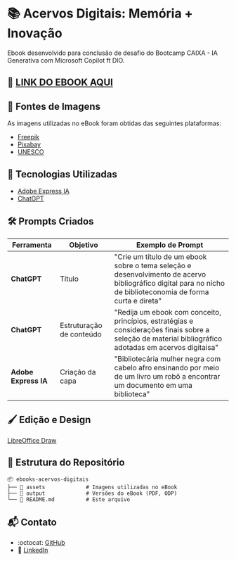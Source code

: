 # 📚 **Acervos Digitais: Memória + Inovação** 

Ebook desenvolvido para conclusão de desafio do Bootcamp CAIXA - IA Generativa com Microsoft Copilot ft DIO.

## **📖 [LINK DO EBOOK AQUI](https://github.com/taniviadev/ebooks-acervos-digitais/blob/master/output/ebook%20-%20acervos%20digitais_memoria%20e%20inovacao.pdf)**

## **🔗 Fontes de Imagens**  
As imagens utilizadas no eBook foram obtidas das seguintes plataformas:  
- [Freepik](https://www.freepik.com/) 
- [Pixabay](https://pixabay.com/)  
- [UNESCO](https://unesdoc.unesco.org/) 

## **🤖 Tecnologias Utilizadas**
- [Adobe Express IA](https://express.adobe.com/)   
- [ChatGPT](https://chatgpt.com)


## **🛠️ Prompts Criados**

| Ferramenta                | Objetivo                                 | Exemplo de Prompt                                                                                                                                            |  
|---------------------------|------------------------------------------|--------------------------------------------------------------------------------------------------------------------------------------------------------------|  
| **ChatGPT**               | Título                                   | "Crie um título de um ebook sobre o tema seleção e desenvolvimento de acervo bibliográfico digital para no nicho de biblioteconomia de forma curta e direta" |
| **ChatGPT**               | Estruturação de conteúdo                 | "Redija um ebook com conceito, princípios, estratégias e considerações finais sobre a seleção de material bibliográfico adotadas em acervos digitaisa"       |   
| **Adobe Express IA**      | Criação da capa                          | "Bibliotecária mulher negra com cabelo afro ensinando por meio de um livro um robô a encontrar um documento em uma biblioteca"                               |  
 

## **🖌️ Edição e Design**  
[LibreOffice Draw](https://pt-br.libreoffice.org/descubra/draw/) 

## **📂 Estrutura do Repositório** 

```plaintext
📦 ebooks-acervos-digitais
├── 📁 assets             # Imagens utilizadas no eBook
├── 📁 output             # Versões do eBook (PDF, ODP)
└── 📄 README.md          # Este arquivo
```

## **📬 Contato**
- :octocat: [GitHub](https://github.com/taniviadev)
- :link: [LinkedIn](https://linkedin.com/in/tanivia)
